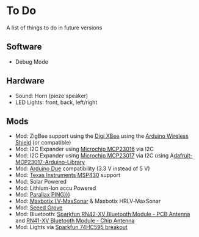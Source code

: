 # To Do #
A list of things to do in future versions

## Software ##
* Debug Mode

## Hardware
* Sound: Horn (piezo speaker)
* LED Lights: front, back, left/right

## Mods ##

* Mod: ZigBee support using the [Digi XBee](http://www.digi.com/xbee/) using the [Arduino Wireless Shield](http://arduino.cc/en/Main/ArduinoWirelessShield) (or compatible)
* Mod: I2C Expander using [Microchip MCP23016](http://nl.farnell.com/microchip/mcp23016-i-sp/ic-io-expander-16bit-spdip28/dp/1439389) via I2C
* Mod: I2C Expander using [Microchip MCP23017](http://nl.farnell.com/microchip/mcp23017-e-sp/ic-io-expander-16bit-i2c-28dip/dp/1332088) via I2C using A[dafruit-MCP23017-Arduino-Library](https://github.com/adafruit/Adafruit-MCP23017-Arduino-Library)
* Mod: [Arduino Due](http://arduino.cc/en/Main/ArduinoBoardDue) compatibility (3.3 V instead of 5 V)
* Mod: [Texas Instruments MSP430](http://www.ti.com/msp430) support
* Mod: Solar Powered
* Mod: Lithium-Ion accu Powered
* Mod: [Parallax PING)))](http://www.parallax.com/Store/Sensors/ObjectDetection/tabid/176/CategoryID/51/List/0/SortField/0/Level/a/ProductID/92/Default.aspx)
* Mod: [Maxbotix LV‑MaxSonar](http://www.maxbotix.com/Ultrasonic_Sensors.htm#LV-EZ) & Maxbotix HRLV‑MaxSonar
* Mod: [Seeed Grove](http://www.seeedstudio.com/depot/grove-ultrasonic-ranger-p-960.html)
* Mod: Bluetooth: [Sparkfun RN42-XV Bluetooth Module - PCB Antenna](https://www.sparkfun.com/products/11601) and [RN41-XV Bluetooth Module - Chip Antenna](https://www.sparkfun.com/products/11600 )
* Mod: Lights via [Sparkfun 74HC595 breakout](https://www.sparkfun.com/products/11512)